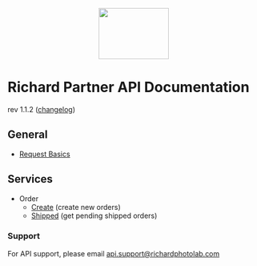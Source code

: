 <p align="center">
  <img width="140" height="102" src="https://www.richardphotolab.com/themes/rpl/assets/img/rpl-logo.png">
</p>

# Richard Partner API Documentation

rev 1.1.2 ([changelog](CHANGELOG.md))

## General
- [Request Basics](REQUEST.md)

## Services

- Order
  - [Create](endpoints/create.md) (create new orders)
  - [Shipped](endpoints/shipped.md) (get pending shipped orders)


### Support

For API support, please email api.support@richardphotolab.com